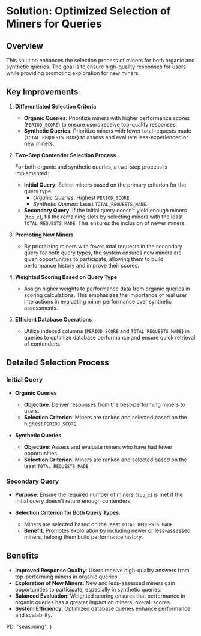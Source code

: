 # Solution: Optimized Selection of Miners for Queries

## Overview

This solution enhances the selection process of miners for both organic and synthetic queries. The goal is to ensure high-quality responses for users while providing promoting exploration for new miners.

## Key Improvements

1. **Differentiated Selection Criteria**

   - **Organic Queries**: Prioritize miners with higher performance scores (`PERIOD_SCORE`) to ensure users receive top-quality responses.
   - **Synthetic Queries**: Prioritize miners with fewer total requests made (`TOTAL_REQUESTS_MADE`) to assess and evaluate less-experienced or new miners.

2. **Two-Step Contender Selection Process**

   For both organic and synthetic queries, a two-step process is implemented:

   - **Initial Query**: Select miners based on the primary criterion for the query type.
     - *Organic Queries*: Highest `PERIOD_SCORE`.
     - *Synthetic Queries*: Least `TOTAL_REQUESTS_MADE`.
   - **Secondary Query**: If the initial query doesn't yield enough miners (`top_x`), fill the remaining slots by selecting miners with the least `TOTAL_REQUESTS_MADE`. This ensures the inclusion of newer miners.

3. **Promoting New Miners**

   - By prioritizing miners with fewer total requests in the secondary query for both query types, the system ensures new miners are given opportunities to participate, allowing them to build performance history and improve their scores.

4. **Weighted Scoring Based on Query Type**

   - Assign higher weights to performance data from organic queries in scoring calculations. This emphasizes the importance of real user interactions in evaluating miner performance over synthetic assessments.

5. **Efficient Database Operations**

   - Utilize indexed columns (`PERIOD_SCORE` and `TOTAL_REQUESTS_MADE`) in queries to optimize database performance and ensure quick retrieval of contenders.

## Detailed Selection Process

### Initial Query

- **Organic Queries**

  - **Objective**: Deliver responses from the best-performing miners to users.
  - **Selection Criterion**: Miners are ranked and selected based on the highest `PERIOD_SCORE`.

- **Synthetic Queries**

  - **Objective**: Assess and evaluate miners who have had fewer opportunities.
  - **Selection Criterion**: Miners are ranked and selected based on the least `TOTAL_REQUESTS_MADE`.

### Secondary Query

- **Purpose**: Ensure the required number of miners (`top_x`) is met if the initial query doesn't return enough contenders.
- **Selection Criterion for Both Query Types**:

  - Miners are selected based on the least `TOTAL_REQUESTS_MADE`.
  - **Benefit**: Promotes exploration by including newer or less-assessed miners, helping them build performance history.

## Benefits

- **Improved Response Quality**: Users receive high-quality answers from top-performing miners in organic queries.
- **Exploration of New Miners**: New and less-assessed miners gain opportunities to participate, especially in synthetic queries.
- **Balanced Evaluation**: Weighted scoring ensures that performance in organic queries has a greater impact on miners' overall scores.
- **System Efficiency**: Optimized database queries enhance performance and scalability.


PD: "seasoning" :) 